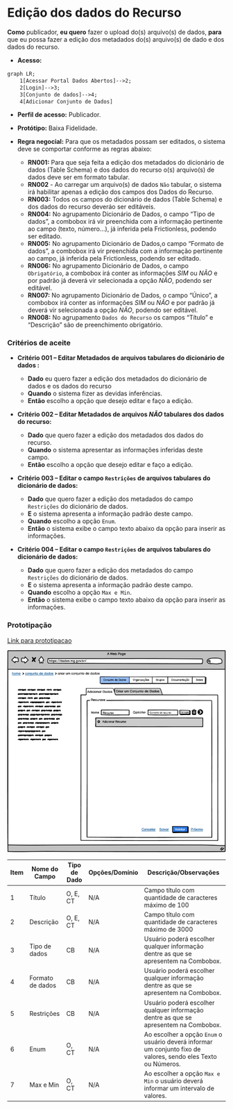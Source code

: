 # Edição dos dados do Recurso

**Como** publicador, **eu quero**  fazer o upload do(s) arquivo(s) de dados, **para** que eu possa fazer a edição dos metadados do(s) arquivo(s) de dado e dos dados do recurso.

- **Acesso:** 

```mermaid
graph LR;
    1[Acessar Portal Dados Abertos]-->2;
    2[Login]-->3;
    3[Conjunto de dados]-->4;
    4[Adicionar Conjunto de Dados]
```


- **Perfil de acesso:** Publicador. 
- **Protótipo:** Baixa Fidelidade.

- **Regra negocial:** Para que os metadados possam ser editados, o sistema deve se comportar conforme as regras abaixo:
	- **RN001:** Para que seja feita a edição dos metadados do dicionário de dados (Table Schema) e dos dados do recurso o(s) arquivo(s) de dados deve ser em formato tabular.
	- **RN002** - Ao carregar um arquivo(s) de dados `Não` tabular, o sistema irá habilitar apenas a edição dos campos dos Dados do Recurso. 
	- **RN003:** Todos os campos do dicionário de dados (Table Schema) e dos dados do recurso deveráo ser editáveis.
	- **RN004:** No agrupamento Dicionário de Dados, o campo “Tipo de dados”, a combobox irá vir preenchida com a informação pertinente ao campo (texto, número...), já inferida pela Frictionless, podendo ser editado.
	- **RN005:** No agrupamento Dicionário de Dados,o campo “Formato de dados”, a combobox irá vir preenchida com a informação pertinente ao campo, já inferida pela Frictionless, podendo ser editado.
    - **RN006:** No agrupamento Dicionário de Dados, o campo `Obrigatório`, a combobox irá conter as informações *SIM* ou *NÃO* e por padrão já deverá vir selecionada a opção *NÃO*, podendo ser editável. 
    - **RN007:** No agrupamento Dicionário de Dados, o campo “Único”, a combobox irá conter as informações *SIM* ou *NÃO* e por padrão já deverá vir selecionada a opção *NÃO*, podendo ser editável. 
    - **RN008:** No agrupamento `Dados do Recurso` os campos  “Título” e “Descrição” são de preenchimento obrigatório.

### Critérios de aceite

- **Critério 001 – Editar Metadados de arquivos tabulares do dicionário de dados :**
	- **Dado**  eu quero fazer a edição dos metadados do dicionário de dados e os dados do recurso 
	- **Quando** o sistema fizer as devidas inferências.
	- **Então** escolho a opção que desejo editar e faço a edição.

- **Critério 002 – Editar Metadados de arquivos *NÃO* tabulares dos dados do recurso:**
	- **Dado** que quero fazer a edição dos metadados dos dados do recurso.
	- **Quando** o sistema apresentar as informações inferidas deste campo.
	- **Então** escolho a opção que desejo editar e faço a edição.

- **Critério 003 – Editar o campo `Restrições` de arquivos tabulares do dicionário de dados:**
	- **Dado** que quero fazer a edição dos metadados do campo `Restrições` do dicionário de dados.
	- **E** o sistema apresenta a informação padrão deste campo.
	- **Quando** escolho a opção `Enum`.
	- **Então** o sistema exibe o campo texto abaixo da opção para inserir as informações. 

- **Critério 004 – Editar o campo `Restrições` de arquivos tabulares do dicionário de dados:**
	- **Dado** que quero fazer a edição dos metadados do campo `Restrições` do dicionário de dados.
	- **E** o sistema apresenta a informação padrão deste campo.
	- **Quando** escolho a opção `Max e Min`.
	- **Então** o sistema exibe o campo texto abaixo da opção para inserir as informações. 

### Prototipação

[Link para prototipacao]()

![imagem-prototipacao](assets/figura_01.png)

| Item |                        Nome do Campo                        | Tipo de Dado | Opções/Domínio |     Descrição/Observações      |
|------|-------------------------------------------------------------|------------------|----------------|--------------------------------|
|    1 | Título                 | O, E, CT              | N/A        | Campo título com quantidade de caracteres máximo de 100            |
|    2 | Descrição              | O, E, CT              | N/A            | Campo título com quantidade de caracteres máximo de 3000      |
|    3 | Tipo de dados | CB             | N/A            | Usuário poderá escolher qualquer informação dentre as que se apresentem na Combobox. |
|    4 | Formato de dados  | CB              | N/A            | Usuário poderá escolher qualquer informação dentre as que se apresentem na Combobox. |
|    5 | Restrições                         | CB                | N/A            | Usuário poderá escolher qualquer informação dentre as que se apresentem na Combobox.|
|    6 | Enum  | O, CT              | N/A            | Ao escolher a opção `Enum` o usuário deverá informar um conjunto fixo de valores, sendo eles Texto ou Números. |	
|    7 | Max e Min  | O, CT              | N/A            | Ao escolher a opção `Max e Min` o usuário deverá informar um intervalo de valores. |